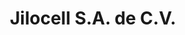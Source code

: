 ---
title: "Jilocell S.A. de C.V."
url: /toluca-de-lerdo/jilocell-s-a-de-c-v/
shop: teléfono móvil
---